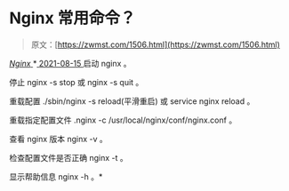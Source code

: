 <!--yml
category: 未分类
date: 0001-01-01 00:00:00
-->

# Nginx 常用命令？

> 原文：[https://zwmst.com/1506.html](https://zwmst.com/1506.html)

   [ *Nginx* ](https://zwmst.com/nginx)*[ <time datetime="2021-08-15T11:44:54+08:00"> 2021-08-15 </time> ](https://zwmst.com/1506.html)  启动 nginx 。

停止 nginx -s stop 或 nginx -s quit 。

重载配置 ./sbin/nginx -s reload(平滑重启) 或 service nginx reload 。

重载指定配置文件 .nginx -c /usr/local/nginx/conf/nginx.conf 。

查看 nginx 版本 nginx -v 。

检查配置文件是否正确 nginx -t 。

显示帮助信息 nginx -h 。*